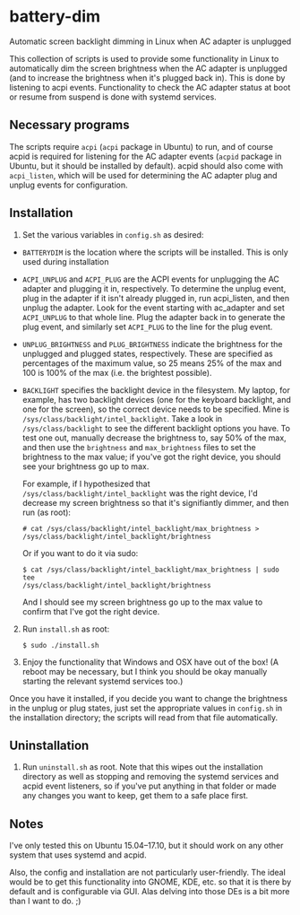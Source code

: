 # battery-dim
Automatic screen backlight dimming in Linux when AC adapter is unplugged

This collection of scripts is used to provide some functionality in Linux to
automatically dim the screen brightness when the AC adapter is unplugged (and
to increase the brightness when it's plugged back in).
This is done by listening to acpi events.
Functionality to check the AC adapter status at boot or resume from suspend is
done with systemd services.

## Necessary programs
The scripts require `acpi` (`acpi` package in Ubuntu) to run, and of course
acpid is required for listening for the AC adapter events (`acpid` package in
Ubuntu, but it should be installed by default).
acpid should also come with `acpi_listen`, which will be used for determining
the AC adapter plug and unplug events for configuration.

## Installation
1. Set the various variables in `config.sh` as desired:
  * `BATTERYDIM` is the location where the scripts will be installed. This is
    only used during installation
  * `ACPI_UNPLUG` and `ACPI_PLUG` are the ACPI events for unplugging the AC
    adapter and plugging it in, respectively.
    To determine the unplug event, plug in the adapter if it isn't already
    plugged in, run acpi_listen, and then unplug the adapter.
    Look for the event starting with ac_adapter and set `ACPI_UNPLUG` to that
    whole line.
    Plug the adapter back in to generate the plug event, and similarly set
    `ACPI_PLUG` to the line for the plug event.
  * `UNPLUG_BRIGHTNESS` and `PLUG_BRIGHTNESS` indicate the brightness for the
    unplugged and plugged states, respectively.
    These are specified as percentages of the maximum value, so 25 means 25% of
    the max and 100 is 100% of the max (i.e. the brightest possible).
  * `BACKLIGHT` specifies the backlight device in the filesystem.
    My laptop, for example, has two backlight devices (one for the keyboard
    backlight, and one for the screen), so the correct device needs to be
    specified.
    Mine is `/sys/class/backlight/intel_backlight`.
    Take a look in `/sys/class/backlight` to see the different backlight options
    you have.
    To test one out, manually decrease the brightness to, say 50% of the max,
    and then use the `brightness` and `max_brightness` files to set the
    brightness to the max value; if you've got the right device, you should see
    your brightness go up to max.

    For example, if I hypothesized that `/sys/class/backlight/intel_backlight`
    was the right device, I'd decrease my screen brightness so that it's
    signifiantly dimmer, and then run (as root):

    ```
    # cat /sys/class/backlight/intel_backlight/max_brightness >
    /sys/class/backlight/intel_backlight/brightness
    ```

    Or if you want to do it via sudo:

    ```
    $ cat /sys/class/backlight/intel_backlight/max_brightness | sudo tee
    /sys/class/backlight/intel_backlight/brightness
    ```

    And I should see my screen brightness go up to the max value to confirm that
    I've got the right device.
2. Run `install.sh` as root:

   ```
   $ sudo ./install.sh
   ```
3. Enjoy the functionality that Windows and OSX have out of the box!
   (A reboot may be necessary, but I think you should be okay manually starting
   the relevant systemd services too.)

Once you have it installed, if you decide you want to change the brightness in
the unplug or plug states, just set the appropriate values in `config.sh` in the
installation directory; the scripts will read from that file automatically.

## Uninstallation
1. Run `uninstall.sh` as root. Note that this wipes out the installation
   directory as well as stopping and removing the systemd services and acpid
   event listeners, so if you've put anything in that folder or made any changes
   you want to keep, get them to a safe place first.

## Notes
I've only tested this on Ubuntu 15.04–17.10, but it should work on
any other system that uses systemd and acpid.

Also, the config and installation are not particularly user-friendly.
The ideal would be to get this functionality into GNOME, KDE, etc. so that it is
there by default and is configurable via GUI.
Alas delving into those DEs is a bit more than I want to do. ;)
